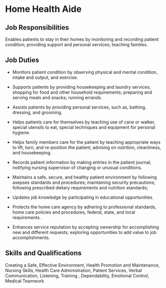 # Home Health Aide

## Job Responsibilities

Enables patients to stay in their homes by monitoring and recording patient condition; providing support and personal services; teaching families.

## Job Duties

* Monitors patient condition by observing physical and mental condition, intake and output, and exercise.

* Supports patients by providing housekeeping and laundry services; shopping for food and other household requirements; preparing and serving meals and snacks; running errands.

* Assists patients by providing personal services, such as, bathing, dressing, and grooming.

* Helps patients care for themselves by teaching use of cane or walker, special utensils to eat, special techniques and equipment for personal hygiene.

* Helps family members care for the patient by teaching appropriate ways to lift, turn, and re-position the patient; advising on nutrition, cleanliness, and housekeeping.

* Records patient information by making entries in the patient journal; notifying nursing supervisor of changing or unusual conditions.

* Maintains a safe, secure, and healthy patient environment by following asepses standards and procedures; maintaining security precautions; following prescribed dietary requirements and nutrition standards;

* Updates job knowledge by participating in educational opportunities.

* Protects the home care agency by adhering to professional standards, home care policies and procedures, federal, state, and local requirements.

* Enhances service reputation by accepting ownership for accomplishing new and different requests; exploring opportunities to add value to job accomplishments.

## Skills and Qualifications

Creating a Safe, Effective Environment, Health Promotion and Maintenance, Nursing Skills, Health Care Administration, Patient Services, Verbal Communication, Listening, Training , Dependability, Emotional Control, Medical Teamwork

